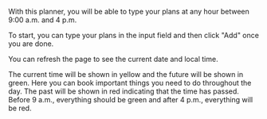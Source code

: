 With this planner, you will be able to type your plans at any hour between 9:00 a.m. and 4 p.m.

To start, you can type your plans in the input field and then click "Add" once you are done.

You can refresh the page to see the current date and local time.

The current time will be shown in yellow and the future will be shown in green. Here you can book important things you need to do throughout the day. The past will be shown in red indicating that the time has passed. Before 9 a.m., everything should be green and after 4 p.m., everything will be red.
